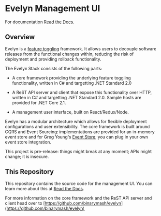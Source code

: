 # Evelyn Management UI

For documentation [Read the Docs](https://evelyn-management-ui.readthedocs.io/en/latest/). 

## Overview

Evelyn is a [feature toggling](https://martinfowler.com/articles/feature-toggles.html) framework. It allows users to decouple software releases from the functional changes within, reducing the risk of deployment and providing rollback functionality. 

The Evelyn Stack consists of the following parts:

- A core framework providing the underlying feature toggling functionality, written in C# and targetting .NET Standard 2.0 

- A ReST API server and client that expose this functionality over HTTP, written in C# and targetting .NET Standard 2.0. Sample hosts are provided for .NET Core 2.1.

- A management user interface, built on React/Redux/Node.

Evelyn has a modular architecture which allows for flexible deployment configurations and user extensibility. The core framework is built around CQRS and Event Sourcing: implementations are provided for an in-memory event store and for Greg Young's [Event Store](https://eventstore.org/); you can plug in your own event store integration.

This project is pre-release: things might break at any moment; APIs might change; it is insecure. 


## This Repository

This repository contains the source code for the management UI. You can learn more about this at [Read the Docs](https://evelyn-management-ui.readthedocs.io/en/latest/). 

For more information on the core framework and the ReST API server and client head over to [https://github.com/binarymash/evelyn](https://github.com/binarymash/evelyn)

